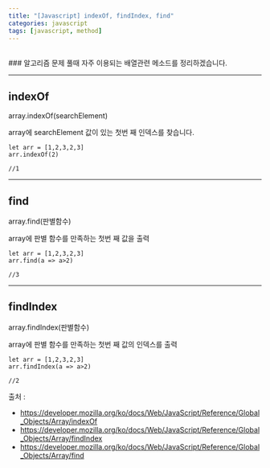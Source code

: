 ```yaml
---
title: "[Javascript] indexOf, findIndex, find"
categories: javascript
tags: [javascript, method]
---
```


</br>
### 알고리즘 문제 풀때 자주 이용되는 배열관련 메소드를 정리하겠습니다.

---

## indexOf

array.indexOf(searchElement)

array에 searchElement 값이 있는 첫번 째 인덱스를 찾습니다.

```
let arr = [1,2,3,2,3]
arr.indexOf(2)

//1
```
---
## find

array.find(판별함수)

array에 판별 함수를 만족하는 첫번 째 값을 출력

```
let arr = [1,2,3,2,3]
arr.find(a => a>2)

//3
```
---
## findIndex

array.findIndex(판별함수)

array에 판별 함수를 만족하는 첫번 째 값의 인덱스를 출력

```
let arr = [1,2,3,2,3]
arr.findIndex(a => a>2)

//2
```

출처 : 
* https://developer.mozilla.org/ko/docs/Web/JavaScript/Reference/Global_Objects/Array/indexOf
* https://developer.mozilla.org/ko/docs/Web/JavaScript/Reference/Global_Objects/Array/findIndex
* https://developer.mozilla.org/ko/docs/Web/JavaScript/Reference/Global_Objects/Array/find
